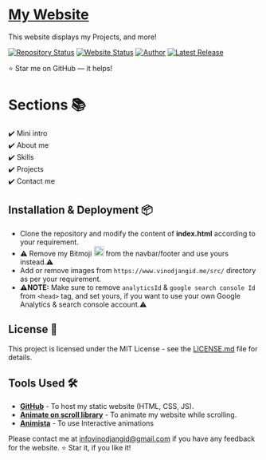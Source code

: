 # <a href="https://larslk.github.io/" target="_blank">My Website</a>
<p align="justify">This website displays my Projects, and more!</p>

[![Repository Status](https://img.shields.io/badge/Repository%20Status-Offline-dark%20red.svg)](https://larslk.github.io)
[![Website Status](https://img.shields.io/badge/Website%20Status-Online-green)](https://larslk.github.io/)
[![Author](https://img.shields.io/badge/Author-larslk-purple.svg)](https://larslk.github.io)
[![Latest Release](https://img.shields.io/badge/Latest%20Release-11%20Oct%92025-yellow.svg)](https://larslk.github.io)


:star: Star me on GitHub — it helps!

# Sections 📚

✔️ Mini intro\
✔️ About me \
✔️ Skills\
✔️ Projects\
✔️ Contact me

## Installation & Deployment 📦
- Clone the repository and modify the content of <b>index.html</b> according to your requirement.
- ⚠️ Remove my Bitmoji <img src="https://github.com/vinodjangid07/vinodjangid07.github.io/assets/86096184/05e5b2d6-8b38-4cf9-a5a3-eb63e81aab1d" width="20px"> from the navbar/footer and use yours instead.⚠️
- Add or remove images from `https://www.vinodjangid.me/src/` directory as per your requirement.
- ⚠️<b>NOTE:</b> Make sure to remove `analyticsId` & `google search console Id` from `<head>` tag, and set yours, if you want to use your own Google Analytics & search console account.⚠️


## License 📄
This project is licensed under the MIT License - see the [LICENSE.md](./LICENSE) file for details.

## Tools Used 🛠️
* [<b>GitHub</b>](https://github.com/) - To host my static website (HTML, CSS, JS).
* [<b>Animate on scroll library</b>](https://github.com/michalsnik/aos) - To animate my website while scrolling.
* [<b>Animista</b>](https://animista.net/) - To use Interactive animations


Please contact me at infovinodjangid@gmail.com if you have any feedback for the website. :star: Star it, if you like it!

